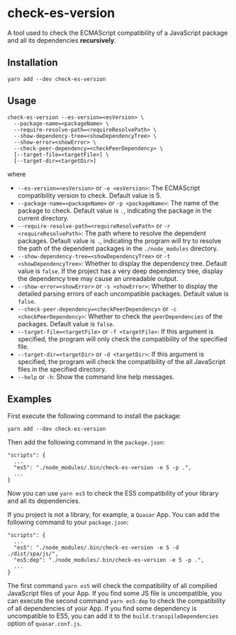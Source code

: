 # check-es-version

A tool used to check the ECMAScript compatibility of a JavaScript package and
all its dependencies **recursively**.

## Installation

```
yarn add --dev check-es-version
```

## Usage

```
check-es-version --es-version=<esVersion> \
  --package-name=<packageName> \
  --require-resolve-path=<requireResolvePath> \
  --show-dependency-tree=<showDependencyTree> \
  --show-error=<showError> \
  --check-peer-dependency=<checkPeerDependency> \
  [--target-file=<targetFile>] \
  [--target-dir=<targetDir>]
```

where

- `--es-version=<esVersion>` or `-e <esVersion>`: The ECMAScript compatibility
version to check. Default value is 5.
- `--package-name=<packageName>` or `-p <packageName>`: The name of the package to
check. Default value is `.`, indicating the package in the current directory.
- `--require-resolve-path=<requireResolvePath>` or `-r <requireResolvePath>`:
The path where to resolve the dependent packages. Default value is `.`,
indicating the program will try to resolve the path of the dependent packages
in the `./node_modules` directory.
- `--show-dependency-tree=<showDependencyTree>` or `-t <showDependencyTree>`:
Whether to display the dependency tree. Default value is `false`. If the project
has a very deep dependency tree, display the dependency tree may cause an
unreadable output.
- `--show-error=<showError>` or `-s <showError>`: Whether to display the
detailed parsing errors of each uncompatible packages. Default value is `false`.
- `--check-peer-dependency=<checkPeerDependency>` or `-c <checkPeerDependency>`:
Whether to check the `peerDependencies` of the packages. Default value is `false`.
- `--target-file=<targetFile>` or `-f <targetFile>`: If this argument is
specified, the program will only check the compatibility of the specified file.
- `--target-dir=<targetDir>` or `-d <targetDir>`: If this argument is specified,
the program will check the compatibility of the all JavaScript files in the
specified directory.
- `--help` or `-h`: Show the command line help messages.

## Examples

First execute the following command to install the package:
```
yarn add --dev check-es-version
```

Then add the following command in the `package.json`:

```
"scripts": {
  ...
  "es5": "./node_modules/.bin/check-es-version -e 5 -p .",
  ...
}
```

Now you can use `yarn es5` to check the ES5 compatibility of your library and all
its dependencies.

If you project is not a library, for example, a `Quasar` App. You can add the
following command to your `package.json`:

```
"scripts": {
  ...
  "es5": "./node_modules/.bin/check-es-version -e 5 -d ./dist/spa/js/",
  "es5:dep": "./node_modules/.bin/check-es-version -e 5 -p .",
  ...
}
```

The first command `yarn es5` will check the compatibility of all compilied
JavaScript files of your App. If you find some JS file is uncompatible, you can
execute the second command `yarn es5:dep` to check the compatibility of all
dependencies of your App. If you find some dependency is uncompatible to ES5,
you can add it to the `build.transpileDependencies` option of `quasar.conf.js`.
